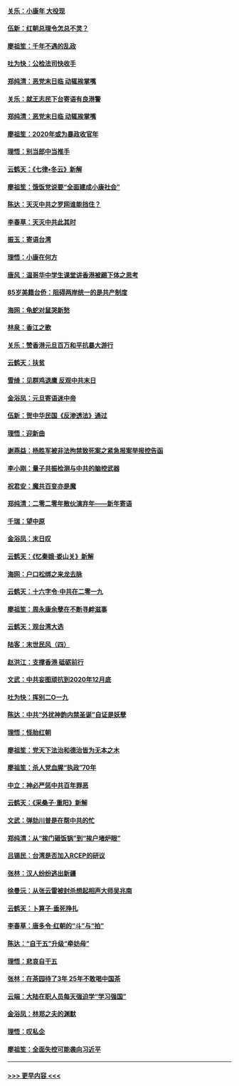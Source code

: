 #### [关乐：小康年 大役现](../pages/nsc993/n11774213.md?t=01080733) 
#### [伍新：红朝总理令怎总不灵？](../pages/nsc993/n11770813.md?t=01080733) 
#### [廖祖笙：千年不遇的乱政](../pages/nsc993/n11770373.md?t=01080733) 
#### [吐为快：公检法司快收手](../pages/nsc993/n11770359.md?t=01080733) 
#### [郑纯清：恶党末日临 动辄挨掌嘴](../pages/nsc993/n11769912.md?t=01080733) 
#### [关乐：就王志民下台寄语有良港警](../pages/nsc993/n11769903.md?t=01080733) 
#### [郑纯清：恶党末日临 动辄挨掌嘴](../pages/nsc993/n11769356.md?t=01080733) 
#### [廖祖笙：2020年或为暴政收官年](../pages/nsc993/n11768216.md?t=01080733) 
#### [理悟：别当郎中当推手](../pages/nsc993/n11768243.md?t=01080733) 
#### [云鹤天：《七律▪冬云》新解](../pages/nsc993/n11768204.md?t=01080733) 
#### [廖祖笙：饿饭党说要“全面建成小康社会”](../pages/nsc993/n11767482.md?t=01080733) 
#### [陈达：天灭中共之罗网谁能挡住？](../pages/nsc993/n11767465.md?t=01080733) 
#### [李春草：天灭中共此其时](../pages/nsc993/n11767452.md?t=01080733) 
#### [振玉：寄语台湾](../pages/nsc993/n11767432.md?t=01080733) 
#### [理悟：小康在何方](../pages/nsc993/n11767394.md?t=01080733) 
#### [唐风：温哥华中学生课堂讲香港被踢下体之思考](../pages/nsc993/n11766848.md?t=01080733) 
#### [85岁美籍台侨：阻碍两岸统一的是共产制度](../pages/nsc993/n11765043.md?t=01080733) 
#### [海网：龟蛇对鼠哭新愁](../pages/nsc993/n11764895.md?t=01080733) 
#### [林泉：香江之歌](../pages/nsc993/n11764415.md?t=01080733) 
#### [关乐：赞香港元旦百万和平抗暴大游行](../pages/nsc993/n11764382.md?t=01080733) 
#### [云鹤天：扶贫](../pages/nsc993/n11764245.md?t=01080733) 
#### [雪绮：见群鸡退鹰  反观中共末日](../pages/nsc993/n11762112.md?t=01080733) 
#### [金浴凤：元旦寄语迷中帝](../pages/nsc993/n11761788.md?t=01080733) 
#### [伍新：贺中华民国《反渗透法》通过](../pages/nsc993/n11761994.md?t=01080733) 
#### [理悟：迎新曲](../pages/nsc993/n11761152.md?t=01080733) 
#### [谢燕益：杨胜军被非法拘禁致死案之紧急报案举报控告函](../pages/nsc993/n11756134.md?t=01080733) 
#### [李小刚：量子共振检测与中共的脑控武器](../pages/nsc993/n11754518.md?t=01080733) 
#### [祝君安：魔共百变亦是魔](../pages/nsc993/n11754469.md?t=01080733) 
#### [郑纯清：二零二零年散伙演弃年——新年寄语](../pages/nsc993/n11754195.md?t=01080733) 
#### [千瑞：望中原](../pages/nsc993/n11754159.md?t=01080733) 
#### [金浴凤：末日叹](../pages/nsc993/n11752359.md?t=01080733) 
#### [云鹤天：《忆秦娥‧娄山关》新解](../pages/nsc993/n11752348.md?t=01080733) 
#### [海网：户口松绑之来龙去脉](../pages/nsc993/n11752328.md?t=01080733) 
#### [云鹤天：十六字令‧中共在二零一九](../pages/nsc993/n11752305.md?t=01080733) 
#### [廖祖笙：周永康余孽在不断寻衅滋事](../pages/nsc993/n11751013.md?t=01080733) 
#### [云鹤天：观台湾大选](../pages/nsc993/n11751007.md?t=01080733) 
#### [陆客：末世民风（四）](../pages/nsc993/n11749203.md?t=01080733) 
#### [赵洪江：支撑香港 砥砺前行](../pages/nsc993/n11748482.md?t=01080733) 
#### [文武：中共妄图顽抗到2020年12月底](../pages/nsc993/n11748446.md?t=01080733) 
#### [吐为快：挥别二O一九](../pages/nsc993/n11748411.md?t=01080733) 
#### [陈达：中共“外扰神韵内禁圣诞”自证是妖孽](../pages/nsc993/n11748226.md?t=01080733) 
#### [理悟：怪胎红朝](../pages/nsc993/n11748206.md?t=01080733) 
#### [廖祖笙：党天下法治和德治皆为无本之木](../pages/nsc993/n11748135.md?t=01080733) 
#### [廖祖笙：杀人党血腥“执政”70年](../pages/nsc993/n11745144.md?t=01080733) 
#### [中立：神必严惩中共百年罪恶](../pages/nsc993/n11744970.md?t=01080733) 
#### [云鹤天：《采桑子‧重阳》新解](../pages/nsc993/n11744948.md?t=01080733) 
#### [文武：弹劾川普是在帮中共的忙](../pages/nsc993/n11744758.md?t=01080733) 
#### [郑纯清：从“挨门砸饭锅”到“挨户堵炉眼”](../pages/nsc993/n11744745.md?t=01080733) 
#### [吕锡民：台湾是否加入RCEP的研议](../pages/nsc993/n11744701.md?t=01080733) 
#### [张林：汉人纷纷逃出新疆](../pages/nsc993/n11743530.md?t=01080733) 
#### [徐曼沅：从张云雷被封杀想起相声大师吴兆南](../pages/nsc993/n11741816.md?t=01080733) 
#### [云鹤天：卜算子‧垂死挣扎](../pages/nsc993/n11739956.md?t=01080733) 
#### [李春草：唐多令‧红朝的“斗”与“拍”](../pages/nsc993/n11739830.md?t=01080733) 
#### [陈达：“自干五”升级“牵妨母”](../pages/nsc993/n11739724.md?t=01080733) 
#### [理悟：悲哀自干五](../pages/nsc993/n11739547.md?t=01080733) 
#### [张林：在茶园待了3年 25年不敢喝中国茶](../pages/nsc993/n11739240.md?t=01080733) 
#### [云端：大陆在职人员每天强迫学“学习强国”](../pages/nsc993/n11738735.md?t=01080733) 
#### [金浴凤：林郑之夫的渊默](../pages/nsc993/n11737735.md?t=01080733) 
#### [理悟：叹私企](../pages/nsc993/n11737715.md?t=01080733) 
#### [廖祖笙：全面失控可能袭向习近平](../pages/nsc993/n11737704.md?t=01080733) 

----
#### [ >>> 更早内容 <<< ](../indexes/nsc993-earlier.md)
